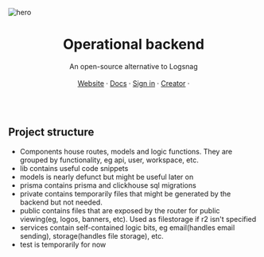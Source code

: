 ![hero](media/logo-wide.jpg)

<p align="center">
    <h1 align="center"><b>Operational backend</b></h1>
<p align="center">
    An open-source alternative to Logsnag
    <br />
    <br />
    <a href="https://operational.co">Website</a>
    ·
    <a href="https://operational.co/api">Docs</a>
    ·
    <a href="https://app.operational.co">Sign in</a>
    ·
    <a href="https://twitter.com/shash122tfu">Creator</a>
    ·
  </p>
  <br />
  <br />
</p>

## Project structure

- Components house routes, models and logic functions. They are grouped by functionality, eg api, user, workspace, etc.
- lib contains useful code snippets
- models is nearly defunct but might be useful later on
- prisma contains prisma and clickhouse sql migrations
- private contains temporarily files that might be generated by the backend but not needed.
- public contains files that are exposed by the router for public viewing(eg, logos, banners, etc). Used as filestorage if r2 isn't specified
- services contain self-contained logic bits, eg email(handles email sending), storage(handles file storage), etc.
- test is temporarily for now
